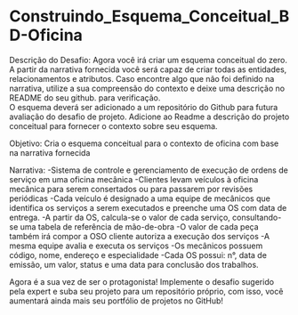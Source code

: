 # Construindo_Esquema_Conceitual_BD-Oficina
Descrição do Desafio:
Agora você irá criar um esquema conceitual do zero. A partir da narrativa fornecida você será capaz de criar todas as entidades, relacionamentos e atributos. Caso encontre algo que não foi definido na narrativa, utilize a sua compreensão do contexto e deixe uma descrição no README do seu github. para verificação.  
O esquema deverá ser adicionado a um repositório do Github para futura avaliação do desafio de projeto. Adicione ao Readme a descrição do projeto conceitual para fornecer o contexto sobre seu esquema.  


Objetivo: 
Cria o esquema conceitual para o contexto de oficina com base na narrativa fornecida  


Narrativa: 
-Sistema de controle e gerenciamento de execução de ordens de serviço em uma oficina mecânica 
-Clientes levam veículos à oficina mecânica para serem consertados ou para passarem por revisões  periódicas 
-Cada veículo é designado a uma equipe de mecânicos que identifica os serviços a serem executados e preenche uma OS com data de entrega. 
-A partir da OS, calcula-se o valor de cada serviço, consultando-se uma tabela de referência de mão-de-obra 
-O valor de cada peça também irá compor a OSO cliente autoriza a execução dos serviços 
-A mesma equipe avalia e executa os serviços 
-Os mecânicos possuem código, nome, endereço e especialidade 
-Cada OS possui: n°, data de emissão, um valor, status e uma data para conclusão dos trabalhos. 

Agora é a sua vez de ser o protagonista! Implemente o desafio sugerido pela expert e suba seu projeto para um repositório próprio, com isso, você aumentará ainda mais seu portfólio de projetos no GitHub!
